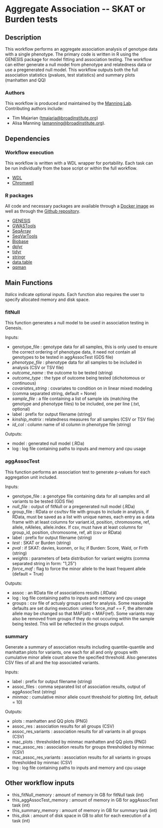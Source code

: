 # Aggregate Association -- SKAT or Burden tests

## Description 

This workflow performs an aggregate association analysis of genotype data with a single phenotype. The primary code is written in R using the GENESIS package for model fitting and association testing. The workflow can either generate a null model from phenotype and relatedness data or use a pregenerated null model. This workflow outputs both the full association statistics (pvalues, test statistics) and summary plots (manhatten and QQ)

### Authors

This workflow is produced and maintained by the [Manning Lab](https://manning-lab.github.io/). Contributing authors include:

* Tim Majarian (tmajaria@broadinstitute.org)
* Alisa Manning (amanning@broadinstitute.org).

## Dependencies

### Workflow execution

This workflow is written with a WDL wrapper for portability. Each task can be run individually from the base script or within the full workflow.

* [WDL](https://software.broadinstitute.org/wdl/documentation/quickstart)
* [Chromwell](http://cromwell.readthedocs.io/en/develop/)

### R packages

All code and necessary packages are available through a [Docker image](https://hub.docker.com/r/manninglab/aggregateassociation/) as well as through the [Github repository](https://github.com/manning-lab/aggregateAssociation).

* [GENESIS](https://www.bioconductor.org/packages/release/bioc/html/GENESIS.html)
* [GWASTools](https://www.bioconductor.org/packages/release/bioc/html/GWASTools.html)
* [SeqArray](https://www.bioconductor.org/packages/release/bioc/html/SeqArray.html)
* [SeqVarTools](https://www.bioconductor.org/packages/release/bioc/html/SeqVarTools.html)
* [Biobase](https://bioconductor.org/packages/release/bioc/html/Biobase.html)
* [dplyr](https://dplyr.tidyverse.org/)
* [tidyr](https://tidyr.tidyverse.org/)
* [stringr](https://cran.r-project.org/web/packages/stringr/vignettes/stringr.html)
* [data.table](https://cran.r-project.org/web/packages/data.table/index.html)
* [qqman](https://cran.r-project.org/web/packages/qqman/index.html)

## Main Functions

*Italics* indicate optional inputs. Each function also requires the user to specify allocated memory and disk space.

### fitNull

This function generates a null model to be used in association testing in Genesis.

Inputs:
* genotype_file : genotype data for all samples, this is only used to ensure the correct ordering of phenotype data, it need not contain all genotypes to be tested in aggAssocTest (GDS file)
* *phenotype_file* : phenotype data for all samples to be included in analysis (CSV or TSV file)
* *outcome_name* : the outcome to be tested (string)
* *outcome_type* : the type of outcome being tested (dichotomous or continuous)
* *covariates_string* : covariates to condition on in linear mixed modeling (comma separated string, default = None)
* *sample_file* : a file containing a list of sample ids (matching the genotype and phenotype files) to be included, one per line (.txt, optional)
* label : prefix for output filename (string)
* *kinship_matrix* : relatedness measures for all samples (CSV or TSV file)
* *id_col* : column name of id column in phenotype file (string)

Outputs:
* model : generated null model (.RDa)
* log : log file containing paths to inputs and memory and cpu usage

###  aggAssocTest 

This function performs an association test to generate p-values for each aggregation unit included.

Inputs:
* genotype_file : a genotype file containing data for all samples and all variants to be tested (GDS file)
* *null_file* : output of fitNull or a pregenerated null model (.RDa)
* group_file : RData or csv/tsv file with groups to include in analysis, if RData, must be saved as a list with unique names, each entry as a data frame with at least columns for variant.id, position, chromosome, ref, allele, nAlleles, allele.index. If csv, must have at least columns for group_id, position, chromosome, ref, alt (csv or RData)
* label : prefix for output filename (string)
* *test* : SKAT or Burden (string)
* *pval* : if SKAT: davies, kuonen, or liu; if Burden: Score, Wald, or Firth (string)
* *weights* : parameters of beta distribution for variant weights (comma separated string in form: "1,25") 
* *force_maf* : flag to force the minor allele to the least frequent allele (default = True)

Outputs:
* assoc : an RData file of associations results (.RData)
* log : log file containing paths to inputs and memory and cpu usage
* groups : csv file of actualy groups used for analysis. Some reasonable defaults are set during execution: unless force_maf == F, the alternate allele may be changed so that MAF(alt) < MAF(ref). Some variants may also be removed from groups if they do not occuring within the sample being tested. This will be reflected in the groups output.

### summary

Generate a summary of association results including quantile-quantile and manhattan plots for variants, one each for all and only groups with cumulative minor allele count above the specified threshold. Also generates CSV files of all and the top associated variants.

Inputs:
* label : prefix for output filename (string)
* assoc_files : comma separated list of association results, output of aggAssocTest (string)
* *minmac* : cumulative minor allele count threshold for plotting (Int, default = 10)

Outputs:
* plots : manhatten and QQ plots (PNG)
* assoc_res : association results for all groups (CSV)
* assoc_res_variants : association results for all variants in all groups (CSV)
* mac_plots : thresholded by minmac manhatten and QQ plots (PNG)
* mac_assoc_res : association results for groups thresholded by minmac  (CSV)
* mac_assoc_res_variants : association results for all variants in groups thresholded by minmac  (CSV)
* log : log file containing paths to inputs and memory and cpu usage

## Other workflow inputs

* this_fitNull_memory : amount of memory in GB for fitNull task (int)
* this_aggAssocTest_memory : amount of memory in GB for aggAssocTest task (int)
* this_summary_memory : amount of memory in GB for summary task (int)
* this_disk : amount of disk space in GB to allot for each execution of a task (int)



